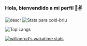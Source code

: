 ### Hola, bienvendido a mi perfil 👋✌
![descr](https://i.ibb.co/5rdKXrM/japanenes-66ff.png&ipo=images)
![Stats para cold-briu](https://github-readme-stats.vercel.app/api?username=ralexale&show_icons=&show_icons=true&theme=synthwave)

![Top Langs](https://github-readme-stats.vercel.app/api/top-langs/?username=ralexale&show_icons=&show_icons=true&theme=synthwave)

[![willianrod's wakatime stats](https://github-readme-stats.vercel.app/api/wakatime?username=@riilax&show_icons=&show_icons=true&theme=synthwave)](https://github.com/anuraghazra/github-readme-stats)
